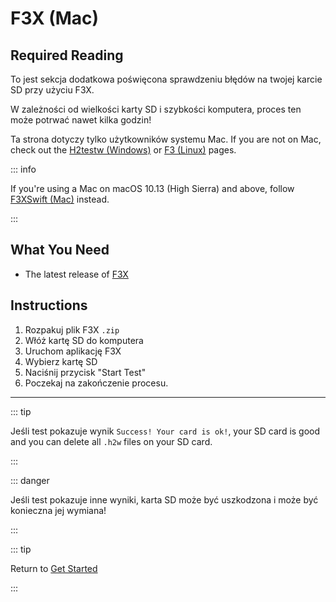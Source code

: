 # F3X (Mac)

## Required Reading

To jest sekcja dodatkowa poświęcona sprawdzeniu błędów na twojej karcie SD przy użyciu F3X.

W zależności od wielkości karty SD i szybkości komputera, proces ten może potrwać nawet kilka godzin!

Ta strona dotyczy tylko użytkowników systemu Mac. If you are not on Mac, check out the [H2testw (Windows)](h2testw-\(windows\)) or [F3 (Linux)](f3-\(linux\)) pages.

::: info

If you're using a Mac on macOS 10.13 (High Sierra) and above, follow [F3XSwift (Mac)](f3xswift-\(mac\)) instead.

:::

## What You Need

- The latest release of [F3X](https://github.com/insidegui/F3X/releases/latest)

## Instructions

1. Rozpakuj plik F3X `.zip`
2. Włóż kartę SD do komputera
3. Uruchom aplikację F3X
4. Wybierz kartę SD
5. Naciśnij przycisk "Start Test"
6. Poczekaj na zakończenie procesu.

___

::: tip

Jeśli test pokazuje wynik `Success! Your card is ok!`, your SD card is good and you can delete all `.h2w` files on your SD card.

:::

::: danger

Jeśli test pokazuje inne wyniki, karta SD może być uszkodzona i może być konieczna jej wymiana!

:::

::: tip

Return to [Get Started](get-started)

:::
